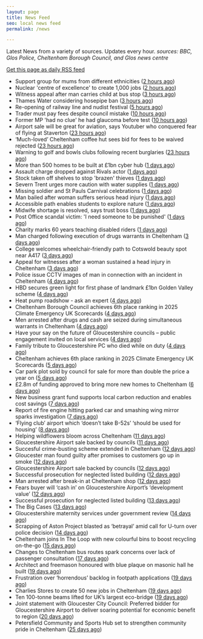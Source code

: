 ```yaml
---
layout: page
title: News Feed
seo: local news feed
permalink: /news

---
```


Latest News from a variety of sources. Updates every hour.
_sources: BBC, Glos Police, Cheltenham Borough Council, and Glos news centre_

[Get this page as daily RSS feed](/daily.rss)

<!-- news_marker starts -->
- Support group for mums from different ethnicities ([2 hours ago](https://www.bbc.com/news/articles/czdv0mel46do))
- Nuclear 'centre of excellence' to create 1,000 jobs ([2 hours ago](https://www.bbc.com/news/articles/c62d310pmldo))
- Witness appeal after man carries child at bus stop ([3 hours ago](https://www.bbc.com/news/articles/cvg4jlnxl8vo))
- Thames Water considering hosepipe ban ([3 hours ago](https://www.bbc.com/news/articles/cren3llr9ndo))
- Re-opening of railway line and nudist festival ([5 hours ago](https://www.bbc.com/news/articles/c9qxe335240o))
- Trader must pay fees despite council mistake ([10 hours ago](https://www.bbc.com/news/articles/cz7ln9l7q2qo))
- Former MP 'had no clue' he had glaucoma before test ([10 hours ago](https://www.bbc.com/news/articles/cz099gpz94xo))
- Airport sale will be great for aviation, says Youtuber who conquered fear of flying at Staverton ([23 hours ago](https://gloucesternewscentre.co.uk/airport-sale-will-be-great-for-aviation-says-youtuber-who-conquered-fear-of-flying-at-staverton/))
- ‘Much-loved’ Cheltenham coffee hut sees bid for fees to be waived rejected ([23 hours ago](https://gloucesternewscentre.co.uk/much-loved-cheltenham-coffee-hut-sees-bid-for-fees-to-be-waived-rejected/))
- Warning to golf and bowls clubs following recent burglaries ([23 hours ago](https://gloucesternewscentre.co.uk/warning-to-golf-and-bowls-clubs-following-recent-burglaries/))
- More than 500 homes to be built at £1bn cyber hub ([1 days ago](https://www.bbc.com/news/articles/c873ld4nd8jo))
- Assault charge dropped against Rivals actor ([1 days ago](https://www.bbc.com/news/articles/cjwny480zl6o))
- Stock taken off shelves to stop 'brazen' thieves ([1 days ago](https://www.bbc.com/news/articles/cwygdl9zv3eo))
- Severn Trent urges more caution with water supplies ([1 days ago](https://www.bbc.com/news/articles/cz09nm0mzddo))
- Missing soldier and St Pauls Carnival celebrations ([1 days ago](https://www.bbc.com/news/articles/cpqn4dwd5w5o))
- Man bailed after woman suffers serious head injury ([1 days ago](https://www.bbc.com/news/articles/crmvdzr44pgo))
- Accessible path enables students to explore nature ([1 days ago](https://www.bbc.com/news/articles/cz6g90pdje0o))
- Midwife shortage is resolved, says trust boss ([1 days ago](https://www.bbc.com/news/articles/cev0z2vzmrjo))
- Post Office scandal victim: 'I need someone to be punished' ([1 days ago](https://www.bbc.com/news/articles/cx244zk2jppo))
- Charity marks 60 years teaching  disabled riders ([1 days ago](https://www.bbc.com/news/articles/cx2vnrnd1vjo))
- Man charged following execution of drugs warrants in Cheltenham ([3 days ago](https://gloucesternewscentre.co.uk/man-charged-following-execution-of-drugs-warrants-in-cheltenham-2/))
- College welcomes wheelchair-friendly path to Cotswold beauty spot near A417 ([3 days ago](https://gloucesternewscentre.co.uk/college-welcomes-wheelchair-friendly-path-to-cotswold-beauty-spot-near-a417/))
- Appeal for witnesses after a woman sustained a head injury in Cheltenham ([3 days ago](https://gloucesternewscentre.co.uk/appeal-for-witnesses-after-a-woman-sustained-a-head-injury-in-cheltenham/))
- Police issue CCTV images of man in connection with an incident in Cheltenham ([4 days ago](https://gloucesternewscentre.co.uk/police-issue-cctv-images-of-man-in-connection-with-an-incident-in-cheltenham/))
- HBD secures green light for first phase of landmark £1bn Golden Valley scheme ([4 days ago](https://www.cheltenham.gov.uk/news/article/3030/hbd_secures_green_light_for_first_phase_of_landmark_1bn_golden_valley_scheme))
- Heat pump roadshow - ask an expert ([4 days ago](https://www.cheltenham.gov.uk/news/article/3029/heat_pump_roadshow_-_ask_an_expert))
- Cheltenham Borough Council achieves 6th place ranking in 2025 Climate Emergency UK Scorecards ([4 days ago](https://gloucesternewscentre.co.uk/cheltenham-borough-council-achieves-6th-place-ranking-in-2025-climate-emergency-uk-scorecards/))
- Men arrested after drugs and cash are seized during simultaneous warrants in Cheltenham ([4 days ago](https://gloucesternewscentre.co.uk/men-arrested-after-drugs-and-cash-are-seized-during-simultaneous-warrants-in-cheltenham/))
- Have your say on the future of Gloucestershire councils – public engagement invited on local services ([4 days ago](https://gloucesternewscentre.co.uk/have-your-say-on-the-future-of-gloucestershire-councils-public-engagement-invited-on-local-services/))
- Family tribute to Gloucestershire PC who died while on duty ([4 days ago](https://gloucesternewscentre.co.uk/family-tribute-to-gloucestershire-pc-who-died-while-on-duty/))
- Cheltenham achieves 6th place ranking in 2025 Climate Emergency UK Scorecards ([5 days ago](https://www.cheltenham.gov.uk/news/article/3028/cheltenham_achieves_6th_place_ranking_in_2025_climate_emergency_uk_scorecards))
- Car park plot sold by council for sale for more than double the price a year on ([5 days ago](https://gloucesternewscentre.co.uk/car-park-plot-sold-by-council-for-sale-for-more-than-double-the-price-a-year-on/))
- £2.8m of funding approved to bring more new homes to Cheltenham ([6 days ago](https://www.cheltenham.gov.uk/news/article/3027/28m_of_funding_approved_to_bring_more_new_homes_to_cheltenham))
- New business grant fund supports local carbon reduction and enables cost savings ([7 days ago](https://www.cheltenham.gov.uk/news/article/3026/new_business_grant_fund_supports_local_carbon_reduction_and_enables_cost_savings))
- Report of fire engine hitting parked car and smashing wing mirror sparks investigation ([7 days ago](https://gloucesternewscentre.co.uk/report-of-fire-engine-hitting-parked-car-and-smashing-wing-mirror-sparks-investigation/))
- ‘Flying club’ airport which ‘doesn’t take B-52s’ ‘should be used for housing’ ([8 days ago](https://gloucesternewscentre.co.uk/flying-club-airport-which-doesnt-take-b-52s-should-be-used-for-housing/))
- Helping wildflowers bloom across Cheltenham ([11 days ago](https://www.cheltenham.gov.uk/news/article/3025/helping_wildflowers_bloom_across_cheltenham))
- Gloucestershire Airport sale backed by councils ([11 days ago](https://gloucesternewscentre.co.uk/gloucestershire-airport-sale-backed-by-councils/))
- Succesful crime-busting scheme extended in Cheltenham ([12 days ago](https://gloucesternewscentre.co.uk/succesful-crime-busting-scheme-extended-in-cheltenham/))
- Gloucester man found guilty after promises to customers go up in smoke ([12 days ago](https://gloucesternewscentre.co.uk/gloucester-man-found-guilty-after-promises-to-customers-go-up-in-smoke/))
- Gloucestershire Airport sale backed by councils ([12 days ago](https://www.cheltenham.gov.uk/news/article/3024/gloucestershire_airport_sale_backed_by_councils))
- Successful prosecution for neglected listed building ([12 days ago](https://gloucesternewscentre.co.uk/successful-prosecution-for-neglected-listed-building/))
- Man arrested after break-in at Cheltenham shop ([12 days ago](https://gloucesternewscentre.co.uk/man-arrested-after-break-in-at-cheltenham-shop/))
- Fears buyer will ‘cash in’ on Gloucestershire Airport’s ‘development value’ ([12 days ago](https://gloucesternewscentre.co.uk/fears-buyer-will-cash-in-on-gloucestershire-airports-development-value/))
- Successful prosecution for neglected listed building ([13 days ago](https://www.cheltenham.gov.uk/news/article/3023/successful_prosecution_for_neglected_listed_building))
- The Big Cases ([13 days ago](https://www.bbc.co.uk/iplayer/episode/m001z7w2))
- Gloucestershire maternity services under government review ([14 days ago](https://www.bbc.co.uk/sounds/play/p0ll39jx))
- Scrapping of Aston Project blasted as ‘betrayal’ amid call for U-turn over police decision ([14 days ago](https://gloucesternewscentre.co.uk/scrapping-of-aston-project-blasted-as-betrayal-amid-call-for-u-turn-over-police-decision/))
- Cheltenham joins In The Loop with new colourful bins to boost recycling on-the-go ([15 days ago](https://www.cheltenham.gov.uk/news/article/3022/cheltenham_joins_in_the_loop_with_new_colourful_bins_to_boost_recycling_on-the-go))
- Changes to Cheltenham bus routes spark concerns over lack of passenger consultation ([17 days ago](https://gloucesternewscentre.co.uk/changes-to-cheltenham-bus-routes-spark-concerns-over-lack-of-passenger-consultation/))
- Architect and freemason honoured with blue plaque on masonic hall he built ([19 days ago](https://gloucesternewscentre.co.uk/architect-and-freemason-honoured-with-blue-plaque-on-masonic-hall-he-built/))
- Frustration over ‘horrendous’ backlog in footpath applications ([19 days ago](https://gloucesternewscentre.co.uk/frustration-over-horrendous-backlog-in-footpath-applications/))
- Charlies Stores to create 50 new jobs in Cheltenham ([19 days ago](https://gloucesternewscentre.co.uk/charlies-stores-to-create-50-new-jobs-in-cheltenham/))
- Ten 100-tonne beams lifted for UK’s largest eco-bridge ([19 days ago](https://www.bbc.co.uk/sounds/play/p0lk57bp))
- Joint statement with Gloucester City Council: Preferred bidder for Gloucestershire Airport to deliver soaring potential for economic benefit to region ([20 days ago](https://www.cheltenham.gov.uk/news/article/3021/joint_statement_with_gloucester_city_council_preferred_bidder_for_gloucestershire_airport_to_deliver_soaring_potential_for_economic_benefit_to_region))
- Petersfield Community and Sports Hub set to strengthen community pride in Cheltenham ([25 days ago](https://www.cheltenham.gov.uk/news/article/3020/petersfield_community_and_sports_hub_set_to_strengthen_community_pride_in_cheltenham))

<!-- news_marker ends -->
